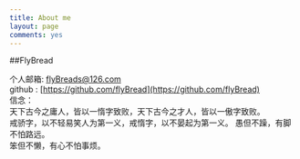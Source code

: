 ```yaml
---
title: About me
layout: page
comments: yes
---
```

  
##FlyBread   

个人邮箱:  flyBreads@126.com         
github : [https://github.com/flyBread](https://github.com/flyBread)   
信念：  
    天下古今之庸人，皆以一惰字致败，天下古今之才人，皆以一傲字致败。   
    戒骄字，以不轻易笑人为第一义，戒惰字，以不晏起为第一义。
    愚但不躁，有脚不怕路远。  
    笨但不懒，有心不怕事烦。
